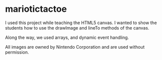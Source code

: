 # mariotictactoe
I used this project while teaching the HTML5 canvas. I wanted to show the students how to use the drawImage and lineTo methods of the canvas. 

Along the way, we used arrays, and dynamic event handling.

All images are owned by Nintendo Corporation and are used without permission.
